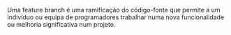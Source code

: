 Uma feature branch é uma ramificação do código-fonte que permite a um indivíduo ou equipa de programadores trabalhar numa nova funcionalidade ou melhoria significativa num projeto.

